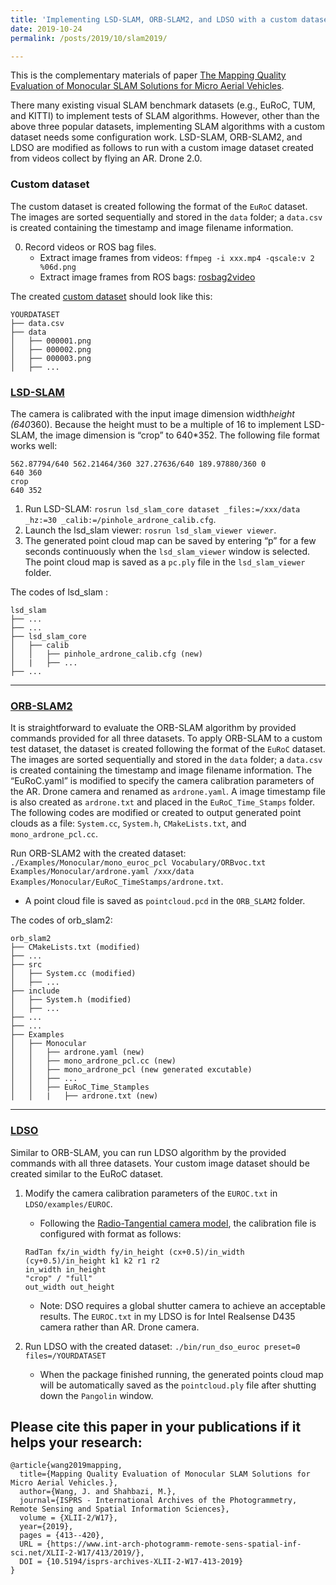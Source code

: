 ```yaml
---
title: 'Implementing LSD-SLAM, ORB-SLAM2, and LDSO with a custom dataset'
date: 2019-10-24
permalink: /posts/2019/10/slam2019/

---
```


This is the complementary materials of paper [The Mapping Quality Evaluation of Monocular SLAM Solutions for Micro Aerial Vehicles](http://jiewang.name/publications/slam2019). 

There many existing visual SLAM benchmark datasets (e.g., EuRoC, TUM, and KITTI) to implement tests of SLAM algorithms. 
However, other than the above three popular datasets, implementing SLAM algorithms with a custom dataset needs some configuration work. LSD-SLAM, ORB-SLAM2, and LDSO are modified as follows to run with a custom image dataset created from videos collect by flying an AR. Drone 2.0. 

### Custom dataset

The custom dataset is created following the format of the `EuRoC` dataset. The images are sorted sequentially and stored in the `data` folder; a `data.csv` is created containing the timestamp and image filename information. 

0. Record videos or ROS bag files. 
   * Extract image frames from videos: `ffmpeg -i xxx.mp4 -qscale:v 2 %06d.png`
   * Extract image frames from ROS bags: [rosbag2video](https://github.com/mlaiacker/rosbag2video) 

The created [custom dataset](https://github.com/jwangjie/LSD_SLAM-ORB_SLAM2-LDSO-ARDrone/tree/master/example_dataset) should look like this:

````
YOURDATASET
├── data.csv
├── data
│   ├── 000001.png
│   ├── 000002.png
│   ├── 000003.png
│   ├── ... 
````

### [LSD-SLAM](https://github.com/tum-vision/lsd_slam)

The camera is calibrated with the input image dimension width*height (640*360). Because the height must to be a multiple of 16 to implement LSD-SLAM, the image dimension is “crop” to 640*352. The following file format works well:

```
562.87794/640 562.21464/360 327.27636/640 189.97880/360 0
640 360
crop
640 352
```

1. Run LSD-SLAM: `rosrun lsd_slam_core dataset _files:=/xxx/data _hz:=30 _calib:=/pinhole_ardrone_calib.cfg`.
2. Launch the lsd_slam viewer: `rosrun lsd_slam_viewer viewer`.
3. The generated point cloud map can be saved by entering “p” for a few seconds continuously when the `lsd_slam_viewer` window is selected. The point cloud map is saved as a `pc.ply` file in the `lsd_slam_viewer` folder.

The codes of lsd_slam :
````
lsd_slam
├── ...
├── ...
├── lsd_slam_core
│   ├── calib
│   │   ├── pinhole_ardrone_calib.cfg (new)
│   |   ├── ...
├── ...
````
---

### [ORB-SLAM2](https://github.com/raulmur/ORB_SLAM2)

It is straightforward to evaluate the ORB-SLAM algorithm by provided commands provided for all three datasets. To apply ORB-SLAM to a custom test dataset, the dataset is created following the format of the `EuRoC` dataset. The images are sorted sequentially and stored in the `data` folder; a `data.csv` is created containing the timestamp and image filename information. The “EuRoC.yaml” is modified to specify the camera calibration parameters of the AR. Drone camera and renamed as `ardrone.yaml`. A image timestamp file is also created as `ardrone.txt` and placed in the `EuRoC_Time_Stamps` folder. The following codes are modified or created to output generated point clouds as a file: `System.cc`, `System.h`, `CMakeLists.txt`, and `mono_ardrone_pcl.cc`. 

Run ORB-SLAM2  with the created dataset: `./Examples/Monocular/mono_euroc_pcl Vocabulary/ORBvoc.txt Examples/Monocular/ardrone.yaml /xxx/data Examples/Monocular/EuRoC_TimeStamps/ardrone.txt`.
   * A point cloud file is saved as `pointcloud.pcd` in the `ORB_SLAM2` folder.

The codes of orb_slam2:
````
orb_slam2
├── CMakeLists.txt (modified)
├── ...
├── src
│   ├── System.cc (modified)
│   ├── ...
├── include
│   ├── System.h (modified)
│   ├── ...
├── ...
├── ...
├── Examples
│   ├── Monocular
│   │   ├── ardrone.yaml (new)
│   │   ├── mono_ardrone_pcl.cc (new)
│   │   ├── mono_ardrone_pcl (new generated excutable)
│   │   ├── ...
│   │   ├── EuRoC_Time_Stamples
│   │   |   ├── ardrone.txt (new)
````

---

### [LDSO](https://github.com/tum-vision/LDSO) 

Similar to ORB-SLAM, you can run LDSO algorithm by the provided commands with all three datasets. 
Your custom image dataset should be created similar to the EuRoC dataset.

1. Modify the camera calibration parameters of the `EUROC.txt` in `LDSO/examples/EUROC`. 
   * Following the [Radio-Tangential camera model](https://github.com/JakobEngel/dso#calibration-file-for-radio-tangential-camera-model), the calibration file is configured with format as follows:
   ```
   RadTan fx/in_width fy/in_height (cx+0.5)/in_width (cy+0.5)/in_height k1 k2 r1 r2
   in_width in_height
   "crop" / "full"  
   out_width out_height
   ```
   * Note: DSO requires a global shutter camera to achieve an acceptable results. The `EUROC.txt` in my LDSO is for Intel          Realsense D435 camera rather than AR. Drone camera. 
   
2. Run LDSO  with the created dataset: `./bin/run_dso_euroc preset=0 files=/YOURDATASET`
   * When the package finished running, the generated points cloud map will be automatically saved as the `pointcloud.ply` 
   file after shutting down the `Pangolin` window. 
   
## Please cite this paper in your publications if it helps your research:
```
@article{wang2019mapping,
  title={Mapping Quality Evaluation of Monocular SLAM Solutions for Micro Aerial Vehicles.},
  author={Wang, J. and Shahbazi, M.},
  journal={ISPRS - International Archives of the Photogrammetry, Remote Sensing and Spatial Information Sciences},
  volume = {XLII-2/W17},
  year={2019},
  pages = {413--420},
  URL = {https://www.int-arch-photogramm-remote-sens-spatial-inf-sci.net/XLII-2-W17/413/2019/},
  DOI = {10.5194/isprs-archives-XLII-2-W17-413-2019} 
}

```   


